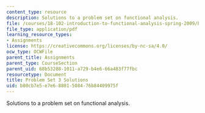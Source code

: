 ```yaml
---
content_type: resource
description: Solutions to a problem set on functional analysis.
file: /courses/18-102-introduction-to-functional-analysis-spring-2009/b80cb7e5e7e68801508476b84409975f_MIT18_102s09_sol_pset03.pdf
file_type: application/pdf
learning_resource_types:
- Assignments
license: https://creativecommons.org/licenses/by-nc-sa/4.0/
ocw_type: OCWFile
parent_title: Assignments
parent_type: CourseSection
parent_uid: 68b53288-1011-a729-b4e6-66a483f77fbc
resourcetype: Document
title: Problem Set 3 Solutions
uid: b80cb7e5-e7e6-8801-5084-76b84409975f
---
```

Solutions to a problem set on functional analysis.
